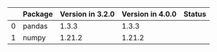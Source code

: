 <!-- markdown-link-check-disable -->

|    | Package   | Version in 3.2.0   | Version in 4.0.0   | Status   |
|---:|:----------|:-------------------|:-------------------|:---------|
|  0 | pandas    | 1.3.3              | 1.3.3              |          |
|  1 | numpy     | 1.21.2             | 1.21.2             |          |